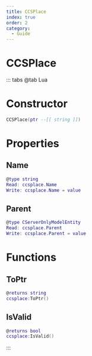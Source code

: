 ```yaml
---
title: CCSPlace
index: true
order: 2
category:
  - Guide
---
```


# CCSPlace

::: tabs
@tab Lua
# Constructor
```lua
CCSPlace(ptr --[[ string ]])
```
# Properties
## Name 
```lua
@type string
Read: ccsplace.Name
Write: ccsplace.Name = value
```
## Parent 
```lua
@type CServerOnlyModelEntity
Read: ccsplace.Parent
Write: ccsplace.Parent = value
```
# Functions
## ToPtr
```lua
@returns string
ccsplace:ToPtr()
```
## IsValid
```lua
@returns bool
ccsplace:IsValid()
```

:::